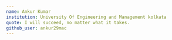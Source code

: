 ```yaml
---
name: Ankur Kumar
institution: University Of Engineering and Management kolkata
quote: I will succeed, no matter what it takes.
github_user: ankur29mac
---
```


